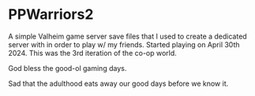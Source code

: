 # PPWarriors2

A simple Valheim game server save files that I used to create a dedicated server with in order to play w/ my friends. Started playing on April 30th 2024. This was the 3rd iteration of the co-op world.

God bless the good-ol gaming days.

Sad that the adulthood eats away our good days before we know it.
